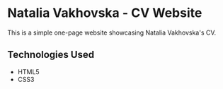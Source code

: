 # Natalia Vakhovska - CV Website

This is a simple one-page website showcasing Natalia Vakhovska's CV.

## Technologies Used
- HTML5
- CSS3